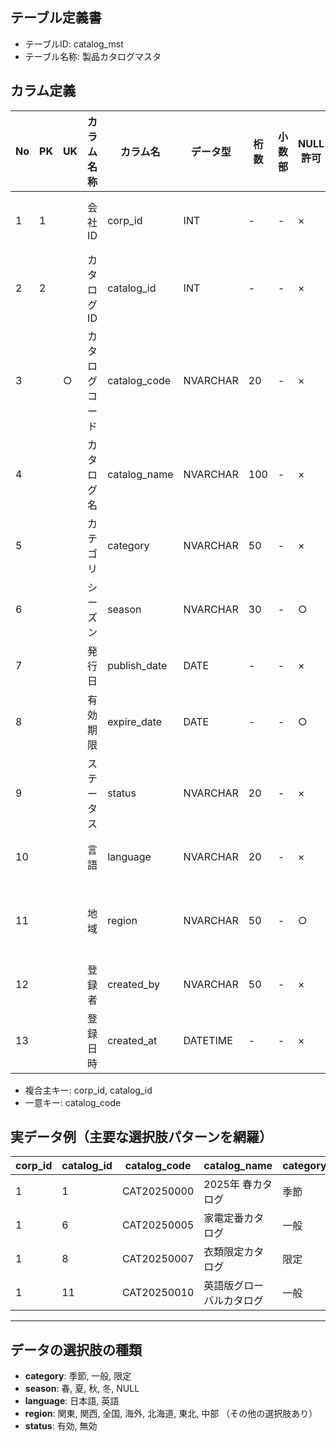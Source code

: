 ## テーブル定義書

- テーブルID: catalog_mst
- テーブル名称: 製品カタログマスタ


## カラム定義

| No | PK | UK | カラム名称       | カラム名        | データ型    | 桁数 | 小数部 | NULL許可 | 初期値         | 備考                          |
|----|----|----|------------------|------------------|-------------|------|--------|----------|----------------|-------------------------------|
| 1  | 1  |    | 会社ID           | corp_id          | INT         | -    | -      | ×        | 0              | corp_id, catalog_id の複合主キー |
| 2  | 2  |    | カタログID       | catalog_id       | INT         | -    | -      | ×        | IDENTITY(1,1)  | 自動採番                      |
| 3  |    | ○ | カタログコード   | catalog_code     | NVARCHAR    | 20   | -      | ×        |                | 一意コード                    |
| 4  |    |    | カタログ名       | catalog_name     | NVARCHAR    | 100  | -      | ×        |                |                               |
| 5  |    |    | カテゴリ         | category         | NVARCHAR    | 50   | -      | ×        | '一般'         | 一般 / 季節 / 限定           |
| 6  |    |    | シーズン         | season           | NVARCHAR    | 30   | -      | ○        | NULL           | 春 / 夏 / 秋 / 冬             |
| 7  |    |    | 発行日           | publish_date     | DATE        | -    | -      | ×        |                |                               |
| 8  |    |    | 有効期限         | expire_date      | DATE        | -    | -      | ○        | NULL           |                               |
| 9  |    |    | ステータス       | status           | NVARCHAR    | 20   | -      | ×        | '有効'         | 有効 / 無効                   |
| 10 |    |    | 言語             | language         | NVARCHAR    | 20   | -      | ×        | '日本語'       | 日本語 / 英語 / その他        |
| 11 |    |    | 地域             | region           | NVARCHAR    | 50   | -      | ○        | NULL           | 関東 / 関西 / 海外 / (その他にも選択選肢あり) |
| 12 |    |    | 登録者           | created_by       | NVARCHAR    | 50   | -      | ×        | SYSTEM         | APIまたはユーザー名          |
| 13 |    |    | 登録日時         | created_at       | DATETIME    | -    | -      | ×        | GETDATE()      | 登録時刻自動設定              |


- 複合主キー: corp_id, catalog_id
- 一意キー: catalog_code


## 実データ例（主要な選択肢パターンを網羅）

| corp_id | catalog_id | catalog_code | catalog_name               | category | season | publish_date | expire_date   | status | language | region | created_by | created_at              |
|---------|------------|-------------|----------------------------|----------|--------|--------------|--------------|--------|----------|--------|------------|-------------------------|
| 1       | 1          | CAT20250000 | 2025年 春カタログ          | 季節     | 春     | 2025-03-01   | 2025-05-31   | 有効   | 日本語   | 関東   | SYSTEM     | 2025-05-15 06:25:38.740 |
| 1       | 6          | CAT20250005 | 家電定番カタログ           | 一般     | NULL   | 2025-01-01   | NULL         | 有効   | 日本語   | 全国   | SYSTEM     | 2025-05-15 06:25:38.750 |
| 1       | 8          | CAT20250007 | 衣類限定カタログ           | 限定     | NULL   | 2025-05-01   | 2025-07-31   | 有効   | 日本語   | 海外   | SYSTEM     | 2025-05-15 06:25:38.750 |
| 1       | 11         | CAT20250010 | 英語版グローバルカタログ   | 一般     | NULL   | 2025-04-01   | NULL         | 有効   | 英語     | 海外   | SYSTEM     | 2025-05-15 06:25:38.750 |

---

## データの選択肢の種類

- **category**: 季節, 一般, 限定
- **season**: 春, 夏, 秋, 冬, NULL
- **language**: 日本語, 英語
- **region**: 関東, 関西, 全国, 海外, 北海道, 東北, 中部 （その他の選択肢あり）
- **status**: 有効, 無効
